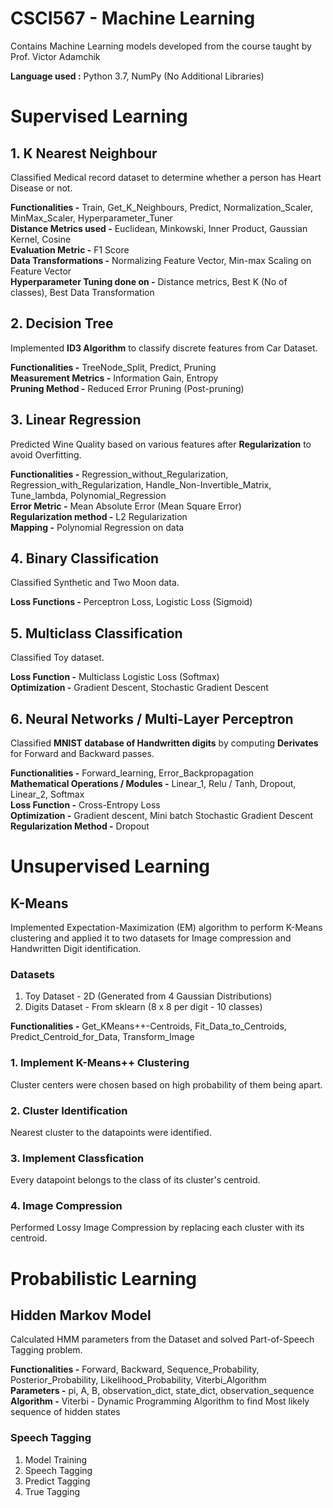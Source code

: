 # CSCI567 - Machine Learning
 Contains Machine Learning models developed from the course taught by Prof. Victor Adamchik

**Language used :** Python 3.7, NumPy (No Additional Libraries)
  
# Supervised Learning
## 1. K Nearest Neighbour
Classified Medical record dataset to determine whether a person has Heart Disease or not.

**Functionalities -** Train, Get_K_Neighbours, Predict, Normalization_Scaler, MinMax_Scaler, Hyperparameter_Tuner  
**Distance Metrics used -** Euclidean, Minkowski, Inner Product, Gaussian Kernel, Cosine  
**Evaluation Metric -** F1 Score  
**Data Transformations -** Normalizing Feature Vector, Min-max Scaling on Feature Vector  
**Hyperparameter Tuning done on -** Distance metrics, Best K (No of classes), Best Data Transformation  

## 2. Decision Tree
Implemented **ID3 Algorithm** to classify discrete features from Car Dataset.

**Functionalities -** TreeNode_Split, Predict, Pruning  
**Measurement Metrics -** Information Gain, Entropy  
**Pruning Method -** Reduced Error Pruning (Post-pruning)  

## 3. Linear Regression
Predicted Wine Quality based on various features after **Regularization** to avoid Overfitting.  

**Functionalities -** Regression_without_Regularization, Regression_with_Regularization, Handle_Non-Invertible_Matrix, Tune_lambda,  Polynomial_Regression  
**Error Metric -** Mean Absolute Error (Mean Square Error)  
**Regularization method -** L2 Regularization   
**Mapping -** Polynomial Regression on data  

## 4. Binary Classification
Classified Synthetic and Two Moon data.  

**Loss Functions -** Perceptron Loss, Logistic Loss (Sigmoid)  

## 5. Multiclass Classification
Classified Toy dataset.

**Loss Function -** Multiclass Logistic Loss  (Softmax)  
**Optimization -** Gradient Descent, Stochastic Gradient Descent  

## 6. Neural Networks / Multi-Layer Perceptron
Classified **MNIST database of Handwritten digits** by computing **Derivates** for Forward and Backward passes.

**Functionalities -** Forward_learning, Error_Backpropagation  
**Mathematical Operations / Modules -** Linear_1, Relu / Tanh, Dropout, Linear_2, Softmax  
**Loss Function -** Cross-Entropy Loss  
**Optimization -** Gradient descent, Mini batch Stochastic Gradient Descent  
**Regularization Method -** Dropout  

# Unsupervised Learning
## K-Means
Implemented Expectation-Maximization (EM) algorithm to perform K-Means clustering and applied it to two datasets for Image compression and Handwritten Digit identification.

### Datasets ###
1. Toy Dataset - 2D (Generated from 4 Gaussian Distributions)  
2. Digits Dataset - From sklearn (8 x 8 per digit - 10 classes)  

**Functionalities -** Get_KMeans++-Centroids, Fit_Data_to_Centroids, Predict_Centroid_for_Data, Transform_Image

### 1. Implement K-Means++ Clustering ###
Cluster centers were chosen based on high probability of them being apart.
### 2. Cluster Identification ###
Nearest cluster to the datapoints were identified.
### 3. Implement Classfication ###
Every datapoint belongs to the class of its cluster's centroid.
### 4. Image Compression ###
Performed Lossy Image Compression by replacing each cluster with its centroid.


# Probabilistic Learning
## Hidden Markov Model
Calculated HMM parameters from the Dataset and solved Part-of-Speech Tagging problem.

**Functionalities -** Forward, Backward, Sequence_Probability, Posterior_Probability, Likelihood_Probability, Viterbi_Algorithm  
**Parameters -** pi, A, B, observation_dict, state_dict, observation_sequence   **Algorithm -** Viterbi - Dynamic Programming Algorithm to find Most likely sequence of hidden states
### Speech Tagging ###
1. Model Training  
2. Speech Tagging  
3. Predict Tagging  
4. True Tagging
